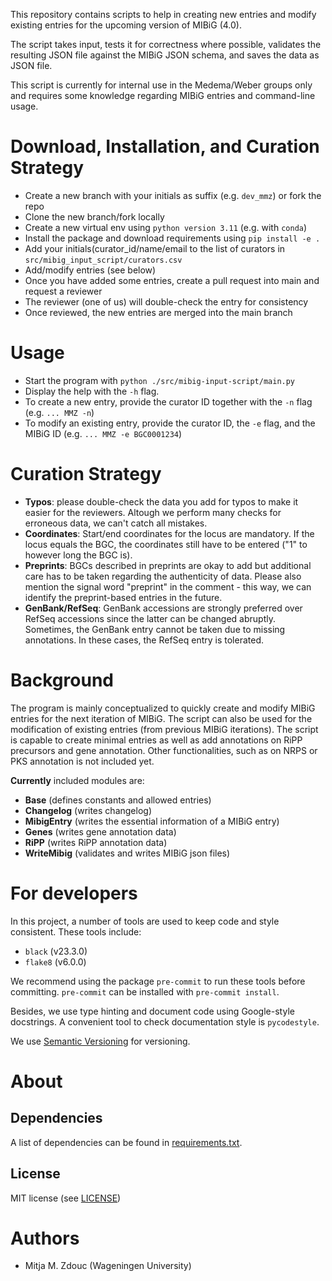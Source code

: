This repository contains scripts to help in creating new entries and
modify existing entries for the upcoming version of MIBiG (4.0).

The script takes input, tests it for correctness where possible,
validates the resulting JSON file against the MIBiG JSON schema, and
saves the data as JSON file.

This script is currently for internal use in the Medema/Weber groups
only and requires some knowledge regarding MIBiG entries and command-line usage.

Download, Installation, and Curation Strategy
============

- Create a new branch with your initials as suffix (e.g. `dev_mmz`) or fork the repo
- Clone the new branch/fork locally
- Create a new virtual env using `python version 3.11` (e.g. with `conda`)
- Install the package and download requirements using `pip install -e .`
- Add your initials(curator_id/name/email to the list of curators in `src/mibig_input_script/curators.csv`
- Add/modify entries (see below)
- Once you have added some entries, create a pull request into main and request a reviewer
- The reviewer (one of us) will double-check the entry for consistency
- Once reviewed, the new entries are merged into the main branch

Usage
=====

- Start the program with `python ./src/mibig-input-script/main.py`
- Display the help with the `-h` flag.
- To create a new entry, provide the curator ID together with the `-n` flag (e.g. `... MMZ -n`)
- To modify an existing entry, provide the curator ID, the `-e` flag, and the MIBiG ID (e.g. `... MMZ -e BGC0001234`)

Curation Strategy
=================

- **Typos**: please double-check the data you add for typos to make it easier for the reviewers. Altough we perform many checks for erroneous data, we can't catch all mistakes. 
- **Coordinates**: Start/end coordinates for the locus are mandatory. If the locus equals the BGC, the coordinates still have to be entered ("1" to however long the BGC is).
- **Preprints**: BGCs described in preprints are okay to add but additional care has to be taken regarding the authenticity of data. Please also mention the signal word "preprint" in the comment - this way, we can identify the preprint-based entries in the future.
- **GenBank/RefSeq**: GenBank accessions are strongly preferred over RefSeq accessions since the latter can be changed abruptly. Sometimes, the GenBank entry cannot be taken due to missing annotations. In these cases, the RefSeq entry is tolerated.

Background
==========

The program is mainly conceptualized to quickly create and modify MIBiG
entries for the next iteration of MIBiG. The script can also be used
for the modification of existing entries (from previous MIBiG iterations).
The script is capable to create minimal entries as well as add annotations
on RiPP precursors and gene annotation. Other functionalities, such as
on NRPS or PKS annotation is not included yet.

**Currently** included modules are:
- **Base** (defines constants and allowed entries)
- **Changelog** (writes changelog)
- **MibigEntry** (writes the essential information of a MIBiG entry)
- **Genes** (writes gene annotation data)
- **RiPP** (writes RiPP annotation data)
- **WriteMibig** (validates and writes MIBiG json files)

For developers
==============

In this project, a number of tools are used to keep code and style consistent.
These tools include:
- `black` (v23.3.0)
- `flake8` (v6.0.0)

We recommend using the package `pre-commit` to run these tools before committing.
`pre-commit` can be installed with `pre-commit install`.

Besides, we use type hinting and document code using Google-style docstrings.
A convenient tool to check documentation style is `pycodestyle`.

We use [Semantic Versioning](http://semver.org/) for versioning.

About
=====

## Dependencies

A list of dependencies can be found in [requirements.txt](requirements.txt).

## License

MIT license (see [LICENSE](LICENSE.md))

Authors
=======

- Mitja M. Zdouc (Wageningen University)
